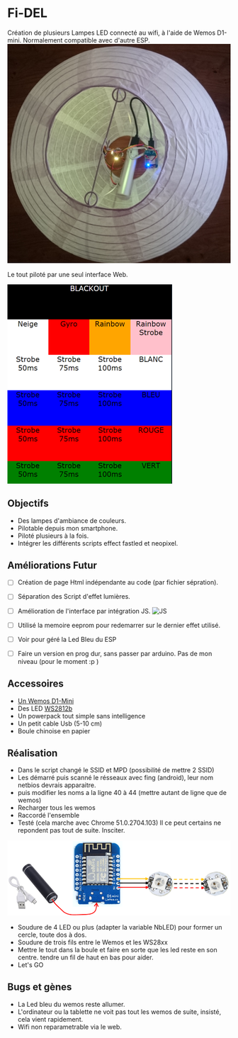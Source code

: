 # Fi-DEL
Création de plusieurs Lampes LED connecté au wifi, à l'aide de Wemos D1-mini. Normalement compatible avec d'autre ESP.
![Fi-DEL](https://github.com/Miauto/Fi-DEL/blob/master/images/Fi-DEL.png?raw=true "Fi-DEL")

Le tout piloté par une seul interface Web.

![Web](https://github.com/Miauto/Fi-DEL/blob/master/images/Web.png?raw=true "Web")

## Objectifs
  - Des lampes d'ambiance de couleurs.
  - Pilotable depuis mon smartphone.
  - Piloté plusieurs à la fois.
  - Intégrer les différents scripts effect fastled et neopixel.
   
## Améliorations Futur
- [ ] Création de page Html indépendante au code (par fichier sépration).
- [ ] Séparation des Script d'effet lumières.
- [ ] Amélioration de l'interface par intégration JS. ![JS](http://www.jqueryrain.com/?vMUktPIX "JS")
- [ ] Utilisé la memoire eeprom pour redemarrer sur le dernier effet utilisé.
- [ ] Voir pour géré la Led Bleu du ESP
- [ ] Faire un version en prog dur, sans passer par arduino. Pas de mon niveau (pour le moment :p )


## Accessoires

* [Un Wemos D1-Mini](http://www.wemos.cc/Products/d1_mini.html "Un Wemos D1-Mini")
* Des LED [WS2812b](http://fr.aliexpress.com/item/10-1000pcs-4-Pin-WS2812B-WS2812-LED-Chip-Heatsink-5V-5050-RGB-WS2811-IC-Built-in/32634454437.html "WS2812b")
* Un powerpack tout simple sans intelligence
* Un petit cable Usb (5-10 cm)
* Boule chinoise en papier


## Réalisation

* Dans le script changé le SSID et MPD (possibilité de mettre 2 SSID)
* Les démarré puis scanné le résseaux avec fing (android), leur nom netbios devrais apparaitre.
* puis modifier les noms a la ligne 40 à 44 (mettre autant de ligne que de wemos)
* Recharger tous les wemos
* Raccordé l'ensemble
* Testé (cela marche avec Chrome 51.0.2704.103)
    Il ce peut certains ne repondent pas tout de suite. Insciter.

![Raccordement](https://github.com/Miauto/Fi-DEL/blob/master/images/Raccordement.png?raw=true "Raccordement")

* Soudure de 4 LED ou plus (adapter la variable NbLED) pour former un cercle, toute dos à dos.
* Soudure de trois fils entre le Wemos et les WS28xx
* Mettre le tout dans la boule et faire en sorte que les led reste en son centre. tendre un fil de haut en bas pour aider.
* Let's GO

## Bugs et gènes
- La Led bleu du wemos reste allumer.
- L'ordinateur ou la tablette ne voit pas tout les wemos de suite, insisté, cela vient rapidement.
- Wifi non reparametrable via le web.
